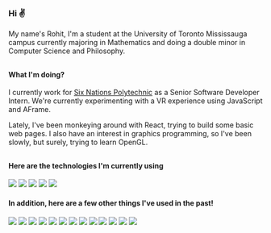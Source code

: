 <!-- **rohitrtk/rohitrtk** is a ✨ _special_ ✨ repository because its `README.md` (this file) appears on your GitHub profile. -->

### Hi ✌️

My name's Rohit, I'm a student at the University of Toronto Mississauga campus currently majoring in Mathematics and doing a double minor in Computer Science and Philosophy.

##

#### What I'm doing?
I currently work for [Six Nations Polytechnic](https://www.snpolytechnic.com/) as a Senior Software Developer Intern. We're currently experimenting with a VR experience using JavaScript and AFrame.

Lately, I've been monkeying around with React, trying to build some basic web pages. I also have an interest in graphics programming, so I've been slowly, but surely, trying to learn OpenGL.

##

#### Here are the technologies I'm currently using

![](https://img.shields.io/badge/JavaScript-404040?style=flat&logo=javascript)
![](https://img.shields.io/badge/AFrame-404040?style=flat&logo=aframe)
![](https://img.shields.io/badge/React-404040?style=flat&logo=react)
![](https://img.shields.io/badge/Electron-404040?style=flat&logo=electron)
![](https://img.shields.io/badge/Azure-404040?style=flat&logo=microsoftazure)

#### In addition, here are a few other things I've used in the past!
![](https://img.shields.io/badge/C-404040?style=flat&logo=c)
![](https://img.shields.io/badge/C%2B%2B-404040?style=flat&logo=cplusplus)
![](https://img.shields.io/badge/C%23-404040?style=flat&logo=csharp)
![](https://img.shields.io/badge/Java-404040?style=flat&logo=java)
![](https://img.shields.io/badge/Python-404040?style=flat&logo=python)
![](https://img.shields.io/badge/TypeScript-404040?style=flat&logo=typescript)
![](https://img.shields.io/badge/Angular-404040?style=flat&logo=angular)
![](https://img.shields.io/badge/Qt-404040?style=flat&logo=qt)
![](https://img.shields.io/badge/MySQL-404040?style=flat&logo=mysql)
![](https://img.shields.io/badge/Firebase-404040?style=flat&logo=firebase)
![](https://img.shields.io/badge/MongoDB-404040?style=flat&logo=mongodb)
![](https://img.shields.io/badge/Unity-404040?style=flat&logo=unity)
![](https://img.shields.io/badge/Unreal%20Engine-404040?style=flat&logo=unrealengine)
